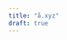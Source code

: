 ```yaml
---
title: "å.xyz"
draft: true
---
```


<script type ="text/javascript">                      
   var a = ["https://www.bbc.com/news/world-middle-east-53345885", "https://theintercept.com/2020/03/19/us-airstrike-somalia-civilians/", "https://theintercept.com/2020/08/24/ice-detention-coronavirus-solitary-confinement/", "https://en.wikipedia.org/wiki/Shooting_of_Michael_Brown", "https://en.wikipedia.org/wiki/Death_of_Sandra_Bland", "https://en.wikipedia.org/wiki/Shooting_of_Tamir_Rice", "https://en.wikipedia.org/wiki/Killing_of_Eric_Garner", "https://en.wikipedia.org/wiki/Trayvon_Martin", "https://en.wikipedia.org/wiki/Shooting_of_John_Crawford_III", "https://en.wikipedia.org/wiki/Shooting_of_Walter_Scott", "https://en.wikipedia.org/wiki/Death_of_Freddie_Gray", "https://en.wikipedia.org/wiki/Shooting_of_Dontre_Hamilton", "https://en.wikipedia.org/wiki/Shooting_of_Ezell_Ford", "https://en.wikipedia.org/wiki/Shooting_of_Akai_Gurley", "https://en.wikipedia.org/wiki/Shooting_of_Aiyana_Jones", "https://en.wikipedia.org/wiki/Murder_of_Laquan_McDonald", "https://en.wikipedia.org/wiki/Shooting_of_Alton_Sterling", "https://en.wikipedia.org/wiki/Shooting_of_Oscar_Grant", "https://en.wikipedia.org/wiki/Shooting_of_Sean_Bell", "https://en.wikipedia.org/wiki/Shooting_of_Philando_Castile", "https://en.wikipedia.org/wiki/Death_of_Natasha_McKenna", "https://en.wikipedia.org/wiki/Murder_of_Jordan_Edwards", "https://en.wikipedia.org/wiki/Shooting_of_Rekia_Boyd", "https://www.nytimes.com/2013/03/11/nyregion/16-year-old-killed-by-new-york-police.html", "https://www.aljazeera.com/news/2019/09/afghanistan-dozens-civilians-killed-drone-attack-190919072728303.html", "https://en.wikipedia.org/wiki/Eddie_Gallagher_(Navy_SEAL)", "https://en.wikipedia.org/wiki/2017_al-Jinah_airstrike", "http://www.cnn.com/2017/03/27/middleeast/mosul-civilian-deaths/", "https://edition.cnn.com/2018/08/13/middleeast/yemen-children-school-bus-strike-intl/index.html", "https://theintercept.com/2017/01/30/obama-killed-a-16-year-old-american-in-yemen-trump-just-killed-his-8-year-old-sister/", "https://www.theguardian.com/world/2015/feb/10/drones-dream-yemeni-teenager-mohammed-tuaiman-death-cia-strike?CMP=share_btn_tw", "https://en.wikipedia.org/wiki/Iraq_War_documents_leak", "https://en.wikipedia.org/wiki/Kunduz_hospital_airstrike", "https://theintercept.com/2015/10/05/cnn-and-the-nyt-are-deliberately-obscuring-who-perpetrated-the-afghan-hospital-attack/", "https://en.wikipedia.org/wiki/Azizabad_airstrike", "https://en.wikipedia.org/wiki/Haska_Meyna_wedding_party_airstrike", "https://en.wikipedia.org/wiki/Nisour_Square_massacre", "https://en.wikipedia.org/wiki/July_12,_2007,_Baghdad_airstrike", "https://thegrayzone.com/2019/10/10/cia-spied-on-julian-assange-in-ecuadorian-embassy/amp/", "https://en.wikipedia.org/wiki/Operation_Iron_Triangle#Iron_Triangle_Murders", "https://en.wikipedia.org/wiki/Hamdania_incident", "https://en.wikipedia.org/wiki/Ishaqi_incident", "https://en.wikipedia.org/wiki/Haditha_massacre", "https://en.wikipedia.org/wiki/Abu_Ghraib_torture_and_prisoner_abuse", "https://en.wikipedia.org/w iki/Mukaradeeb_wedding_party_massacre", "https://en.wikipedia.org/wiki/Ilario_Pantano", "https://en.wikipedia.org/wiki/Pat_Tillman", "https://en.wikipedia.org/wiki/Dilawar_(torture_victim)", "https://en.wikipedia.org/wiki/Guantanamo_Bay_detention_camp", "https://en.wikipedia.org/wiki/Patriot_Act", "https://en.wikipedia.org/wiki/Gulf_War_syndrome", "https://en.wikipedia.org/wiki/Iran_Air_Flight_655", "https://en.wikipedia.org/wiki/1953_Iranian_coup_d%27%C3%A9tat", "https://www.aljazeera.com/news/2019/12/morales-claims-orchestrated-coup-tap-bolivia-lithium-191225053622809.html", "https://www.bbc.com/news/world-us-canada-45348356", "https://www.jacobinmag.com/2019/08/us-honduras-coup-manuel-zelaya-exile-excerpt", "https://en.wikipedia.org/wiki/CIA_involvement_in_Contra_cocaine_trafficking", "https://en.wikipedia.org/wiki/United_States_invasion_of_Panama", "https://en.wikipedia.org/wiki/Battalion_3-16_(Honduras)", "https://www.thenation.com/article/archive/time-for-a-us-apology-to-el-salvador/", "https://en.wikipedia.org/wiki/Cubana_de_Aviaci%C3%B3n_Flight_455", "https://en.wikipedia.org/wiki/1976_Argentine_coup_d%27%C3%A9tat", "https://www.uky.edu/~rmfarl2/cubabio1.htm", "https://en.wikipedia.org/wiki/Klaus_Barbie", "https://en.wikipedia.org/wiki/Banana_Massacre", "https://en.wikipedia.org/wiki/Al-Shifa_pharmaceutical_factory", "https://www.salon.com/test2/2011/02/05/ronald_reagan_apartheid_south_africa/", "https://en.wikipedia.org/wiki/Operation_Ranch_Hand", "https://www.washingtonpost.com/wp-dyn/content/article/2007/06/14/AR2007061401077_4.html", "https://en.wikipedia.org/wiki/My_Lai_Massacre", "https://en.wikipedia.org/wiki/No_Gun_Ri_massacre", "https://en.wikipedia.org/wiki/American_cover-up_of_Japanese_war_crimes", "https://en.wikipedia.org/wiki/Rape_during_the_occupation_of_Japan", "https://en.wikipedia.org/wiki/Air_raids_on_Japan", "https://en.wikipedia.org/wiki/Jacob_H._Smith", "https://en.wikipedia.org/wiki/Death_of_Harry_Dunn#:~:text=Harry%20Dunn%20lived%20in%20Charlton,the%20exit%20from%20RAF%20Croughton.", "https://en.wikipedia.org/wiki/Cavalese_cable_car_disaster_(1998)", "https://en.wikipedia.org/wiki/Operation_Mockingbird", "https://en.wikipedia.org/wiki/Canicatt%C3%AC_massacre", "https://en.wikipedia.org/wiki/Biscari_massacre", "https://en.wikipedia.org/wiki/Operation_Paperclip", "https://en.wikipedia.org/wiki/Bombing_of_Dresden_in_World_War_II", "https://www.smithsonianmag.com/history/us-government-turned-away-thousands-jewish-refugees-fearing-they-were-nazi-spies-180957324/", "https://en.wikipedia.org/wiki/Wounded_Knee_Massacre", "https://www.theatlantic.com/national/archive/2016/05/the-buffalo-killers/482349/", "https://en.wikipedia.org/wiki/Trail_of_Tears", "https://en.wikipedia.org/wiki/California_Genocide", "https://en.wikipedia.org/wiki/Death_of_Elijah_McClain", "https://en.wikipedia.org/wiki/Kalief_Browder", "https://en.wikipedia.org/wiki/Shooting_of_Aiyana_Jones", "https://en.wikipedia.org/wiki/U.S._Public_Health_Service_Syphilis_Study_at_Tuskegee", "https://en.wikipedia.org/wiki/Tulsa_race_massacre", "https://en.wikipedia.org/wiki/Thibodaux_massacre", "https://en.wikipedia.org/wiki/Black_Codes_(United_States)", "https://en.wikipedia.org/wiki/Slavery_in_the_United_States", "https://eu.usatoday.com/story/news/politics/2018/05/16/trump-immigrants-animals-mexico-democrats-sanctuary-cities/617252002/", "https://en.wikipedia.org/wiki/Operation_Wetback", "https://en.wikipedia.org/wiki/Internment_of_Japanese_Americans", "https://en.wikipedia.org/wiki/Chinese_massacre_of_1871", "https://en.wikipedia.org/wiki/Lavender_scare", "https://en.wikipedia.org/wiki/List_of_worker_deaths_in_United_States_labor_disputes", "https://www.huffpost.com/entry/post_733_b_692546", "https://slate.com/news-and-politics/2019/02/florida-student-arrested-pledge-of-allegiance.amp", "https://bennorton.com/dea-agent-we-were-told-not-to-enforce-drug-laws-in-rich-white-areas/", "https://en.wikipedia.org/wiki/Flint_water_crisis", "https://å.xyz/humanrights.pdf", "https://en.wikipedia.org/wiki/Kent_State_shootings", "https://slate.com/technology/2010/02/the-little-told-story-of-how-the-u-s-government-poisoned-alcohol-during-prohibition.html", "https://www.aljazeera.com/indepth/opinion/2017/09/slavery-prison-system-170901082522072.html", "https://www.theguardian.com/us-news/2015/may/14/homan-square-detainee-police-abuse", "https://edition.cnn.com/2014/06/12/us/north-carolina-nuclear-bomb-drop/index.html", "https://en.wikipedia.org/wiki/Project_MKUltra", "https://en.wikipedia.org/wiki/Human_rights_violations_by_the_CIA", "https://en.wikipedia.org/wiki/Operation_Sea-Spray", "https://io9.gizmodo.com/a-us-government-program-secretly-injected-people-with-p-5883962", "https://www.politico.com/news/2020/08/31/trump-defends-kenosha-gunman-406377", "https://www.washingtonpost.com/news/worldviews/wp/2015/11/24/anne-frank-and-her-family-were-also-denied-entry-as-refugees-to-the-u-s/", ]
   var b =  a[Math.floor(Math.random() * a.length)];
   window.location.href = b;
</script>